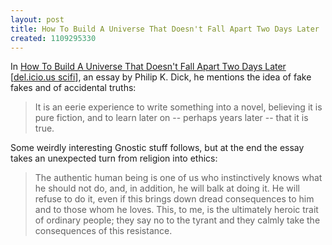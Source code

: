 ```yaml
---
layout: post
title: How To Build A Universe That Doesn't Fall Apart Two Days Later
created: 1109295330
---
```

In <a href="http://www.geocities.com/pkdlw/howtobuild.html">How To Build A Universe That Doesn't Fall Apart Two Days Later</a> [<a href="http://del.icio.us/tag/scifi">del.icio.us scifi</a>], an essay by Philip K. Dick, he mentions the idea of fake fakes and of accidental truths:

> It is an eerie experience to write something into a novel, believing it is pure fiction, and to learn later on -- perhaps years later -- that it is true. 

Some weirdly interesting Gnostic stuff follows, but at the end the essay takes an unexpected turn from religion into ethics:

>The authentic human being is one of us who instinctively knows what he should not do, and, in addition, he will balk at doing it. He will refuse to do it, even if this brings down dread consequences to him and to those whom he loves. This, to me, is the ultimately heroic trait of ordinary people; they say no to the tyrant and they calmly take the consequences of this resistance.
